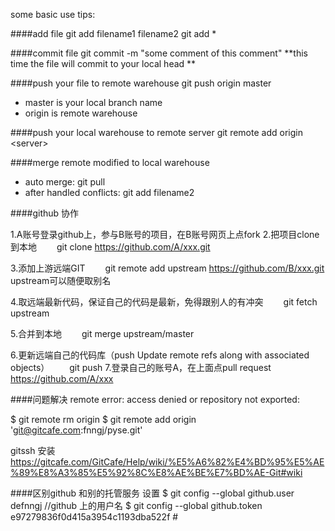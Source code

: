 some basic use tips:

####add file
git add filename1 filename2
git add *

####commit file
git commit -m "some comment of this comment"
**this time the file will commit to your local head **

####push your file to remote warehouse
git push origin master

* master is your local branch name
* origin is remote warehouse

####push your local warehouse to remote server
git remote add origin <server\>

####merge remote modified to local warehouse
* auto merge:   git pull
* after handled conflicts:  git add filename2

####github 协作

1.A账号登录github上，参与B账号的项目，在B账号网页上点fork
2.把项目clone到本地
　　git clone https://github.com/A/xxx.git

3.添加上游远端GIT
　　git remote add upstream https://github.com/B/xxx.git
　　upstream可以随便取别名

4.取远端最新代码，保证自己的代码是最新，免得跟别人的有冲突
　　git fetch upstream

5.合并到本地
　　git merge upstream/master

6.更新远端自己的代码库（push Update remote refs along with associated objects）
　　git push
7.登录自己的账号A，在上面点pull request
　　https://github.com/A/xxx

####问题解决
remote error: access denied or repository not exported:

$ git remote rm origin
$ git remote add origin 'git@gitcafe.com:fnngj/pyse.git'


gitssh  安装
https://gitcafe.com/GitCafe/Help/wiki/%E5%A6%82%E4%BD%95%E5%AE%89%E8%A3%85%E5%92%8C%E8%AE%BE%E7%BD%AE-Git#wiki

####区别github 和别的托管服务 设置
$ git config --global github.user defnngj      //github 上的用户名
$ git config --global github.token e97279836f0d415a3954c1193dba522f   #




